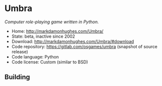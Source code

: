 # Umbra

_Computer role-playing game written in Python._

- Home: http://markdamonhughes.com/Umbra/
- State: beta, inactive since 2002
- Download: http://markdamonhughes.com/Umbra/#download
- Code repository: https://gitlab.com/osgames/umbra (snapshot of source release)
- Code language: Python
- Code license: Custom (similar to BSD)

## Building

